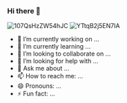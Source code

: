 ### Hi there 👋

![107QsHzZW54hJC](https://github.com/morretrf/morretrf/assets/17662429/4c31912c-d03e-44e5-b870-f311b2e0148c)
![YTtqB2j5EN7IA](https://github.com/morretrf/morretrf/assets/17662429/988ee4c1-bd7c-4c6b-964c-e7bb6c9d67e9)

- 🔭 I’m currently working on ...
- 🌱 I’m currently learning ...
- 👯 I’m looking to collaborate on ...
- 🤔 I’m looking for help with ...
- 💬 Ask me about ...
- 📫 How to reach me: ...
- 😄 Pronouns: ...
- ⚡ Fun fact: ...
